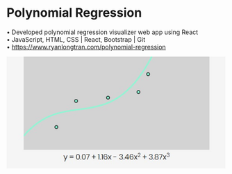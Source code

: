 # Polynomial Regression

• Developed polynomial regression visualizer web app using React  
• JavaScript, HTML, CSS | React, Bootstrap | Git  
• https://www.ryanlongtran.com/polynomial-regression

![Image of app](https://raw.githubusercontent.com/ryantran2165/ryantran2165.github.io/source/src/assets/images/polynomial_regression.jpg)
